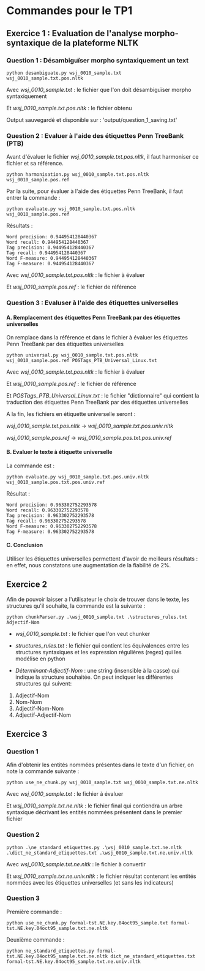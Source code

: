 # Commandes pour le TP1

## Exercice 1 : Evaluation de l'analyse morpho-syntaxique de la plateforme NLTK

### Question 1 : Désambiguïser morpho syntaxiquement un text
```
python desambiguate.py wsj_0010_sample.txt wsj_0010_sample.txt.pos.nltk
```
Avec  *wsj_0010_sample.txt*          : le fichier que l'on doit désambiguïser morpho syntaxiquement

Et    *wsj_0010_sample.txt.pos.nltk* : le fichier obtenu

Output sauvegardé et disponible sur : 
'output/question_1_saving.txt'


### Question 2 : Evaluer à l'aide des étiquettes Penn TreeBank (PTB)
Avant d'évaluer le fichier *wsj_0010_sample.txt.pos.nltk*, il faut harmoniser ce fichier et sa référence.
```
python harmonisation.py wsj_0010_sample.txt.pos.nltk wsj_0010_sample.pos.ref
```

Par la suite, pour évaluer à l'aide des étiquettes Penn TreeBank, il faut entrer la commande :
```
python evaluate.py wsj_0010_sample.txt.pos.nltk wsj_0010_sample.pos.ref 
```

Résultats :
```
Word precision: 0.944954128440367
Word recall: 0.944954128440367
Tag precision: 0.944954128440367
Tag recall: 0.944954128440367
Word F-measure: 0.944954128440367
Tag F-measure: 0.944954128440367
```

Avec *wsj_0010_sample.txt.pos.nltk* : le fichier à évaluer

Et   *wsj_0010_sample.pos.ref*      : le fichier de référence


### Question 3 : Evaluser à l'aide des étiquettes universelles

#### A. Remplacement des étiquettes Penn TreeBank par des étiquettes universelles

On remplace dans la référence et dans le fichier à évaluer les étiquettes Penn TreeBank par des étiquettes universelles
```
python universal.py wsj_0010_sample.txt.pos.nltk wsj_0010_sample.pos.ref POSTags_PTB_Universal_Linux.txt 
```
Avec *wsj_0010_sample.txt.pos.nltk*     : le fichier à évaluer

Et   *wsj_0010_sample.pos.ref*          : le fichier de référence

Et   *POSTags_PTB_Universal_Linux.txt*  : le fichier "dictionnaire" qui contient la traduction des étiquettes Penn TreeBank par des étiquettes universelles

A la fin, les fichiers en étiquette universelle seront :

*wsj_0010_sample.txt.pos.nltk* -> *wsj_0010_sample.txt.pos.univ.nltk*

*wsj_0010_sample.pos.ref* -> *wsj_0010_sample.pos.txt.pos.univ.ref*

#### B. Evaluer le texte à étiquette universelle

La commande est :
```
python evaluate.py wsj_0010_sample.txt.pos.univ.nltk wsj_0010_sample.pos.txt.pos.univ.ref 
```

Résultat :
```
Word precision: 0.963302752293578
Word recall: 0.963302752293578
Tag precision: 0.963302752293578
Tag recall: 0.963302752293578
Word F-measure: 0.963302752293578
Tag F-measure: 0.963302752293578
```

#### C. Conclusion
Utiliser les étiquettes universelles permettent d'avoir de meilleurs résultats : en effet, nous constatons une augmentation de la fiabilité de 2%.


## Exercice 2
Afin de pouvoir laisser a l'utilisateur le choix de trouver dans le texte, les structures qu'il souhaite, la commande est la suivante :  

```
python chunkParser.py .\wsj_0010_sample.txt .\structures_rules.txt Adjectif-Nom

```
- *wsj_0010_sample.txt* : le fichier que l'on veut chunker


- *structures_rules.txt* : le fichier qui contient les équivalences entre les structures syntaxiques et les expression régulières (regex) qui les modélise en python


- *Déterminant-Adjectif-Nom* : une string (insensible à la casse) qui indique la structure souhaitée. On peut indiquer les différentes structures qui suivent:
1. Adjectif-Nom 
2. Nom-Nom 
3. Adjectif-Nom-Nom 
4. Adjectif-Adjectif-Nom 

## Exercice 3
### Question 1
Afin d'obtenir les entités nommées présentes dans le texte d'un fichier, on note la commande suivante :

```
python use_ne_chunk.py wsj_0010_sample.txt wsj_0010_sample.txt.ne.nltk
```

Avec *wsj_0010_sample.txt*     : le fichier à évaluer

Et   *wsj_0010_sample.txt.ne.nltk*          : le fichier final qui contiendra un arbre syntaxique décrivant les entités nommées présentent dans le premier fichier


### Question 2

```
python .\ne_standard_etiquettes.py .\wsj_0010_sample.txt.ne.nltk .\dict_ne_standard_etiquettes.txt .\wsj_0010_sample.txt.ne.univ.nltk

```

Avec   *wsj_0010_sample.txt.ne.nltk*          : le fichier à convertir 

Et *wsj_0010_sample.txt.ne.univ.nltk* : le fichier résultat contenant les entités nommées avec les étiquettes universelles (et sans les indicateurs)

### Question 3
Première commande : 
```
python use_ne_chunk.py formal-tst.NE.key.04oct95_sample.txt formal-tst.NE.key.04oct95_sample.txt.ne.nltk
```

Deuxième commande :

```
python ne_standard_etiquettes.py formal-tst.NE.key.04oct95_sample.txt.ne.nltk dict_ne_standard_etiquettes.txt formal-tst.NE.key.04oct95_sample.txt.ne.univ.nltk
```

